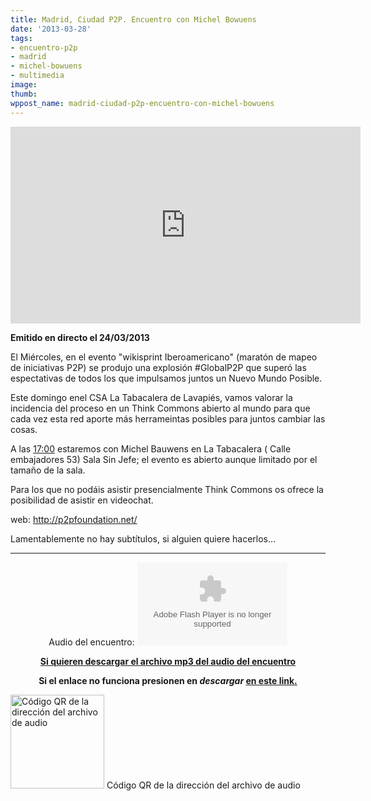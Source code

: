 ```yaml
---
title: Madrid, Ciudad P2P. Encuentro con Michel Bowuens
date: '2013-03-28'
tags:
- encuentro-p2p
- madrid
- michel-bowuens
- multimedia
image: 
thumb: 
wppost_name: madrid-ciudad-p2p-encuentro-con-michel-bowuens
---
```


<center>
<iframe src="http://www.youtube.com/embed/zRL494xrD28" height="315" width="560" allowfullscreen="" frameborder="0"></iframe></center>
<p id="watch-uploader-info"><strong>Emitido en directo el 24/03/2013 </strong></p>

<div id="watch-description-text">
<p id="eow-description">El Miércoles, en el evento "wikisprint Iberoamericano" (maratón de mapeo de iniciativas P2P) se produjo una explosión #GlobalP2P que superó las espectativas de todos los que impulsamos juntos un Nuevo Mundo Posible.</p>
Este domingo enel CSA La Tabacalera de Lavapiés, vamos valorar la incidencia del proceso en un Think Commons abierto al mundo para que cada vez esta red aporte más herrameintas posibles para juntos cambiar las cosas.

A las <a href="https://www.youtube.com/watch?feature=player_embedded&amp;v=zRL494xrD28#">17:00</a> estaremos con Michel Bauwens en La Tabacalera ( Calle embajadores 53) Sala Sin Jefe; el evento es abierto aunque limitado por el tamaño de la sala.

Para los que no podáis asistir presencialmente Think Commons os ofrece la posibilidad de asistir en videochat.

web: <a dir="ltr" title="http://p2pfoundation.net/" href="http://p2pfoundation.net/" target="_blank" rel="nofollow">http://p2pfoundation.net/</a>

Lamentablemente no hay subtítulos, si alguien quiere hacerlos...

</div>

<hr />

<center>
Audio del encuentro:
<object id="player1895307" width="240" height="133" classid="clsid:d27cdb6e-ae6d-11cf-96b8-444553540000" codebase="http://download.macromedia.com/pub/shockwave/cabs/flash/swflash.cab#version=6,0,40,0"><param name="AllowScriptAccess" value="always" /><param name="allowFullScreen" value="true" /><param name="wmode" value="transparent" /><param name="src" value="http://www.ivoox.com/playerivoox_ee_1895307_1.html" /><param name="allowfullscreen" value="true" /><param name="allowscriptaccess" value="always" /><embed id="player1895307" width="240" height="133" type="application/x-shockwave-flash" src="http://www.ivoox.com/playerivoox_ee_1895307_1.html" AllowScriptAccess="always" allowFullScreen="true" wmode="transparent" allowfullscreen="true" allowscriptaccess="always" /></object></center>
<p style="text-align: center;"><strong><a href="http://www.ivoox.com/madrid-ciudad-p2p-encuentro-michel-bowuens_md_1895307_1.mp3" target="_blank">Si quieren descargar el archivo mp3 del audio del encuentro</a></strong></p>
<p style="text-align: center;"><strong>Si el enlace no funciona presionen en <i>descargar</i> <a href="http://www.ivoox.com/madrid-ciudad-p2p-encuentro-michel-bowuens-audios-mp3_rf_1895307_1.html" target="_blank"> en este link.</a></strong></p>


<a href="https://partidopirata.com.ar/wp-content/uploads/2013/03/chart10.png"><img class="size-full wp-image-8949" alt="Código QR de la dirección del archivo de audio" src="https://partidopirata.com.ar/wp-content/uploads/2013/03/chart10.png" width="150" height="150" /></a> Código QR de la dirección del archivo de audio


